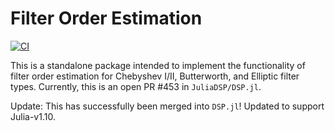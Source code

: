 # Filter Order Estimation

[![CI](https://github.com/jsmithnh09/FilterEstimation.jl/actions/workflows/CI.yml/badge.svg)](https://github.com/jsmithnh09/FilterEstimation.jl/actions/workflows/CI.yml)

This is a standalone package intended to implement the functionality of filter order estimation for Chebyshev I/II, Butterworth, and Elliptic filter types. Currently, this is an open PR \#453 in `JuliaDSP/DSP.jl`.

Update: This has successfully been merged into `DSP.jl`! Updated to support Julia-v1.10.
